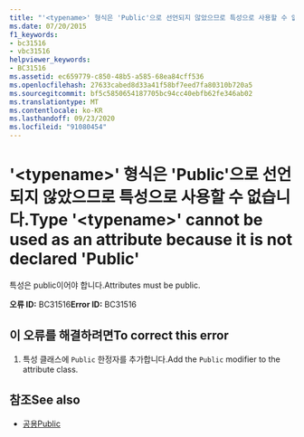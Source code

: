 ```yaml
---
title: "'<typename>' 형식은 'Public'으로 선언되지 않았으므로 특성으로 사용할 수 없습니다."
ms.date: 07/20/2015
f1_keywords:
- bc31516
- vbc31516
helpviewer_keywords:
- BC31516
ms.assetid: ec659779-c850-48b5-a585-68ea84cff536
ms.openlocfilehash: 27633cabed8d33a41f58bf7eed7fa80310b720a5
ms.sourcegitcommit: bf5c5850654187705bc94cc40ebfb62fe346ab02
ms.translationtype: MT
ms.contentlocale: ko-KR
ms.lasthandoff: 09/23/2020
ms.locfileid: "91080454"
---
```

# <a name="type-typename-cannot-be-used-as-an-attribute-because-it-is-not-declared-public"></a><span data-ttu-id="1b74a-102">'\<typename>' 형식은 'Public'으로 선언되지 않았으므로 특성으로 사용할 수 없습니다.</span><span class="sxs-lookup"><span data-stu-id="1b74a-102">Type '\<typename>' cannot be used as an attribute because it is not declared 'Public'</span></span>

<span data-ttu-id="1b74a-103">특성은 public이어야 합니다.</span><span class="sxs-lookup"><span data-stu-id="1b74a-103">Attributes must be public.</span></span>  
  
 <span data-ttu-id="1b74a-104">**오류 ID:** BC31516</span><span class="sxs-lookup"><span data-stu-id="1b74a-104">**Error ID:** BC31516</span></span>  
  
## <a name="to-correct-this-error"></a><span data-ttu-id="1b74a-105">이 오류를 해결하려면</span><span class="sxs-lookup"><span data-stu-id="1b74a-105">To correct this error</span></span>  
  
1. <span data-ttu-id="1b74a-106">특성 클래스에 `Public` 한정자를 추가합니다.</span><span class="sxs-lookup"><span data-stu-id="1b74a-106">Add the `Public` modifier to the attribute class.</span></span>  
  
## <a name="see-also"></a><span data-ttu-id="1b74a-107">참조</span><span class="sxs-lookup"><span data-stu-id="1b74a-107">See also</span></span>

- [<span data-ttu-id="1b74a-108">공용</span><span class="sxs-lookup"><span data-stu-id="1b74a-108">Public</span></span>](../language-reference/modifiers/public.md)
